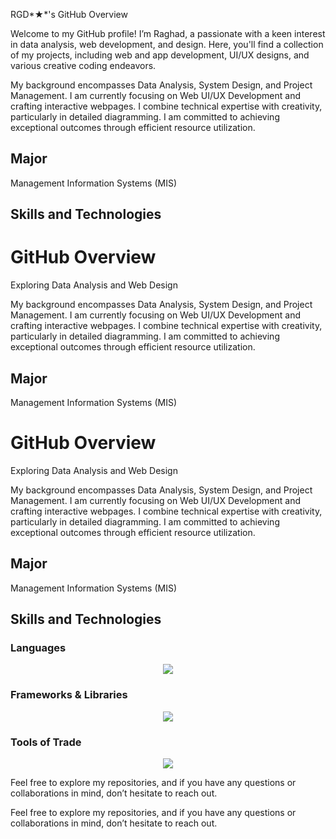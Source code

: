 
 RGD*★*'s GitHub Overview

Welcome to my GitHub profile! I’m Raghad, a passionate with a keen interest in data analysis, web development, and design. Here, you'll find a collection of my projects, including web and app development, UI/UX designs, and various creative coding endeavors.

My background encompasses Data Analysis, System Design, and Project Management. I am currently focusing on Web UI/UX Development and crafting interactive webpages. I combine technical expertise with creativity, particularly in detailed diagramming. I am committed to achieving exceptional outcomes through efficient resource utilization.

## Major
Management Information Systems (MIS)

## Skills and Technologies

# GitHub Overview

Exploring Data Analysis and Web Design

My background encompasses Data Analysis, System Design, and Project Management. I am currently focusing on Web UI/UX Development and crafting interactive webpages. I combine technical expertise with creativity, particularly in detailed diagramming. I am committed to achieving exceptional outcomes through efficient resource utilization.

## Major
Management Information Systems (MIS)

# GitHub Overview

Exploring Data Analysis and Web Design

My background encompasses Data Analysis, System Design, and Project Management. I am currently focusing on Web UI/UX Development and crafting interactive webpages. I combine technical expertise with creativity, particularly in detailed diagramming. I am committed to achieving exceptional outcomes through efficient resource utilization.

## Major
Management Information Systems (MIS)

## Skills and Technologies

### Languages
<div align="center">
  <a href="https://skillicons.dev">
    <img src="https://skillicons.dev/icons?i=python,html,css,javascript,sql&perline=5" />
  </a>
</div>

### Frameworks & Libraries
<div align="center">
  <a href="https://skillicons.dev">
    <img src="https://skillicons.dev/icons?i=react,next,tailwind,bootstrap&perline=4" />
  </a>
</div>

### Tools of Trade
<div align="center">
  <a href="https://skillicons.dev">
    <img src="https://skillicons.dev/icons?i=git,github,figma,vscode&perline=4" />
  </a>  
</div>

Feel free to explore my repositories, and if you have any questions or collaborations in mind, don’t hesitate to reach out.



Feel free to explore my repositories, and if you have any questions or collaborations in mind, don’t hesitate to reach out.


